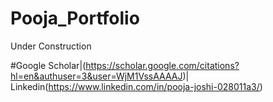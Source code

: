 # Pooja_Portfolio
Under Construction


#Google Scholar|(https://scholar.google.com/citations?hl=en&authuser=3&user=WjM1VssAAAAJ)|
Linkedin(https://www.linkedin.com/in/pooja-joshi-028011a3/)
